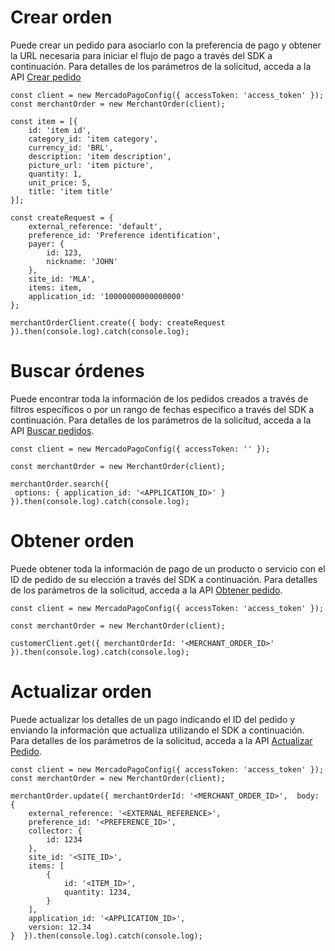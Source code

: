 # Crear orden

Puede crear un pedido para asociarlo con la preferencia de pago y obtener la URL necesaria para iniciar el flujo de pago a través del SDK a continuación. Para detalles de los parámetros de la solicitud, acceda a la API [Crear pedido](/developers/es/reference/merchant_orders/_merchant_orders/post)

```node
const client = new MercadoPagoConfig({ accessToken: 'access_token' });
const merchantOrder = new MerchantOrder(client);

const item = [{
	id: 'item id',
	category_id: 'item category',
	currency_id: 'BRL',
	description: 'item description',
	picture_url: 'item picture',
	quantity: 1,
	unit_price: 5,
	title: 'item title'
}];

const createRequest = {
	external_reference: 'default',
	preference_id: 'Preference identification',
	payer: {
		id: 123,
		nickname: 'JOHN'
	},
	site_id: 'MLA',
	items: item,
	application_id: '10000000000000000'
};

merchantOrderClient.create({ body: createRequest }).then(console.log).catch(console.log);
```

# Buscar órdenes

Puede encontrar toda la información de los pedidos creados a través de filtros específicos o por un rango de fechas específico a través del SDK a continuación. Para detalles de los parámetros de la solicitud, acceda a la API [Buscar pedidos](/developers/es/reference/merchant_orders/_merchant_orders_search/get).

```node
const client = new MercadoPagoConfig({ accessToken: '' });

const merchantOrder = new MerchantOrder(client);

merchantOrder.search({
 options: { application_id: '<APPLICATION_ID>' } }).then(console.log).catch(console.log);
```

# Obtener orden

Puede obtener toda la información de pago de un producto o servicio con el ID de pedido de su elección a través del SDK a continuación. Para detalles de los parámetros de la solicitud, acceda a la API [Obtener pedido](/developers/es/reference/merchant_orders/_merchant_orders_id/get).

```node
const client = new MercadoPagoConfig({ accessToken: 'access_token' });

const merchantOrder = new MerchantOrder(client);

customerClient.get({ merchantOrderId: '<MERCHANT_ORDER_ID>' }).then(console.log).catch(console.log);
```

# Actualizar orden

Puede actualizar los detalles de un pago indicando el ID del pedido y enviando la información que actualiza utilizando el SDK a continuación. Para detalles de los parámetros de la solicitud, acceda a la API [Actualizar Pedido](/developers/es/reference/merchant_orders/_merchant_orders_id/put).

```node
const client = new MercadoPagoConfig({ accessToken: 'access_token' });
const merchantOrder = new MerchantOrder(client);

merchantOrder.update({ merchantOrderId: '<MERCHANT_ORDER_ID>',  body: {
	external_reference: '<EXTERNAL_REFERENCE>',
	preference_id: '<PREFERENCE_ID>',
	collector: {
		id: 1234
	},
	site_id: '<SITE_ID>',
	items: [
		{
			id: '<ITEM_ID>',
			quantity: 1234,
		}
	],
	application_id: '<APPLICATION_ID>',
	version: 12.34
}  }).then(console.log).catch(console.log);
```